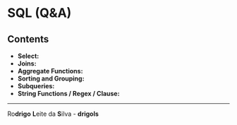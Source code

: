 # SQL (Q&A)

## Contents

 - **Select:**
 - **Joins:**
 - **Aggregate Functions:**
 - **Sorting and Grouping:**
 - **Subqueries:**
 - **String Functions / Regex / Clause:**

<!--- ( topic ) --->

---

Ro**drigo** **L**eite da **S**ilva - **drigols**
